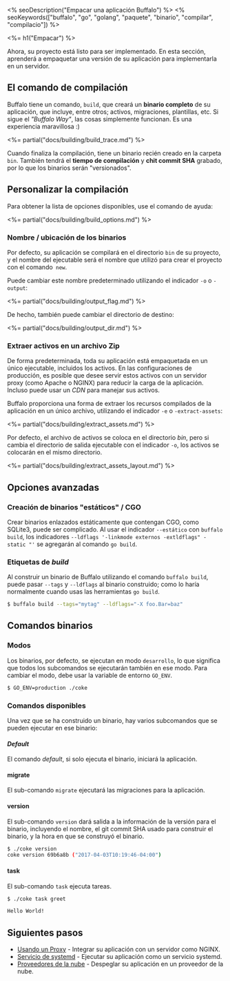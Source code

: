 <% seoDescription("Empacar una aplicación Buffalo") %>
<% seoKeywords(["buffalo", "go", "golang", "paquete", "binario", "compilar", "compilacio"]) %>

<%= h1("Empacar") %>

Ahora, su proyecto está listo para ser implementado. En esta sección, aprenderá a empaquetar una versión de su aplicación para implementarla en un servidor.

## El comando de compilación

Buffalo tiene un comando, `build`, que creará un **binario completo** de su aplicación, que incluye, entre otros; activos, migraciones, plantillas, etc. Si sigue el _"Buffalo Way"_, las cosas simplemente funcionan. Es una experiencia maravillosa :)

<%= partial("docs/building/build_trace.md") %>

Cuando finaliza la compilación, tiene un binario recién creado en la carpeta `bin`. También tendrá el **tiempo de compilación** y **chit commit SHA** grabado, por lo que los binarios serán "versionados".

## Personalizar la compilación

Para obtener la lista de opciones disponibles, use el comando de ayuda:

<%= partial("docs/building/build_options.md") %>

### Nombre / ubicación de los binarios

Por defecto, su aplicación se compilará en el directorio `bin` de su proyecto, y el nombre del ejecutable será el nombre que utilizó para crear el proyecto con el comando` new`.

Puede cambiar este nombre predeterminado utilizando el indicador `-o` o `-output`:

<%= partial("docs/building/output_flag.md") %>

De hecho, también puede cambiar el directorio de destino:

<%= partial("docs/building/output_dir.md") %>

### Extraer activos en un archivo Zip

De forma predeterminada, toda su aplicación está empaquetada en un único ejecutable, incluidos los activos. En las configuraciones de producción, es posible que desee servir estos activos con un servidor proxy (como Apache o NGINX) para reducir la carga de la aplicación. Incluso puede usar un *CDN* para manejar sus activos.

Buffalo proporciona una forma de extraer los recursos compilados de la aplicación en un único archivo, utilizando el indicador `-e` o `-extract-assets`:

<%= partial("docs/building/extract_assets.md") %>

Por defecto, el archivo de activos se coloca en el directorio *bin*, pero si cambia el directorio de salida ejecutable con el indicador `-o`, los activos se colocarán en el mismo directorio.

<%= partial("docs/building/extract_assets_layout.md") %>

## Opciones avanzadas

### Creación de binarios "estáticos" / CGO

Crear binarios enlazados estáticamente que contengan CGO, como SQLite3, puede ser complicado. Al usar el indicador `--estático` con `buffalo build`, los indicadores `--ldflags '-linkmode externos -extldflags" -static "'` se agregarán al comando `go build`.

### Etiquetas de _build_

Al construir un binario de Buffalo utilizando el comando `buffalo build`, puede pasar `--tags` y `--ldflags` al binario construido; como lo haría normalmente cuando usas las herramientas `go build`.

```bash
$ buffalo build --tags="mytag" --ldflags="-X foo.Bar=baz"
```

## Comandos binarios

### Modos

Los binarios, por defecto, se ejecutan en modo `desarrollo`, lo que significa que todos los subcomandos se ejecutarán también en ese modo. Para cambiar el modo, debe usar la variable de entorno `GO_ENV`.

```bash
$ GO_ENV=production ./coke
```

### Comandos disponibles

Una vez que se ha construido un binario, hay varios subcomandos que se pueden ejecutar en ese binario:

#### _Default_

El comando _default_, si solo ejecuta el binario, iniciará la aplicación.

#### migrate

El sub-comando `migrate` ejecutará las migraciones para la aplicación.

#### version

El sub-comando `version` dará salida a la información de la versión para el binario, incluyendo el nombre, el git commit SHA usado para construir el binario, y la hora en que se construyó el binario.

```bash
$ ./coke version
coke version 69b6a8b ("2017-04-03T10:19:46-04:00")
```

#### task

El sub-comando `task` ejecuta tareas.

```bash
$ ./coke task greet

Hello World!
```

## Siguientes pasos

* [Usando un Proxy](/es/docs/deploy/proxy) - Integrar su aplicación con un servidor como NGINX.
* [Servicio de systemd](/es/docs/deploy/systemd) - Ejecutar su aplicación como un servicio systemd.
* [Proveedores de la nube](/es/docs/deploy/providers) - Despeglar su aplicación en un proveedor de la nube.
